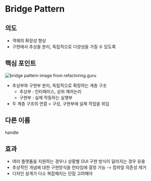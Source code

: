 # Bridge Pattern

## 의도

- 객체의 확장성 향상
- 구현에서 추상을 분리, 독립적으로 다양성을 가질 수 있도록

## 핵심 포인트

![bridge pattern image from refactoring.guru](https://refactoring.guru/images/patterns/diagrams/bridge/structure-en-2x.png)

- 추상부와 구현부 분리, 독립적으로 확장하는 계층 구조
  - 추상부 : 인터페이스, 상위 제어논리
  - 구현부 : 실제 작동하는 실행부
- 두 계층 구조의 연결 = 구성, 구현부에 실제 작업을 위임

## 다른 이름

handle

## 효과

- 여러 플랫폼을 지원하는 경우나 상황별 GUI 구현 방식이 달라지는 경우 유용
- 추상적인 개념에 대한 구현방식을 런타임에 결정 가능 -> 컴파일 의존성 제거
- 디자인 설계가 다소 복잡해지는 단점 고려해야
